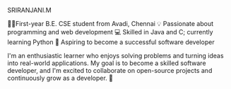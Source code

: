 SRIRANJANI.M

👩‍💻First-year B.E. CSE student from Avadi, Chennai
💡 Passionate about programming and web development
💻 Skilled in Java and C; currently learning Python
🚀 Aspiring to become a successful software developer

 I'm an enthusiastic learner who enjoys solving problems and turning ideas into real-world applications. My goal is to become a skilled software developer, and I'm excited to collaborate on open-source projects and continuously grow as a developer. 🚀